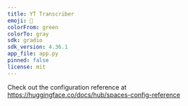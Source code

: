 ```yaml
---
title: YT Transcriber
emoji: 🏃
colorFrom: green
colorTo: gray
sdk: gradio
sdk_version: 4.36.1
app_file: app.py
pinned: false
license: mit
---
```


Check out the configuration reference at https://huggingface.co/docs/hub/spaces-config-reference
